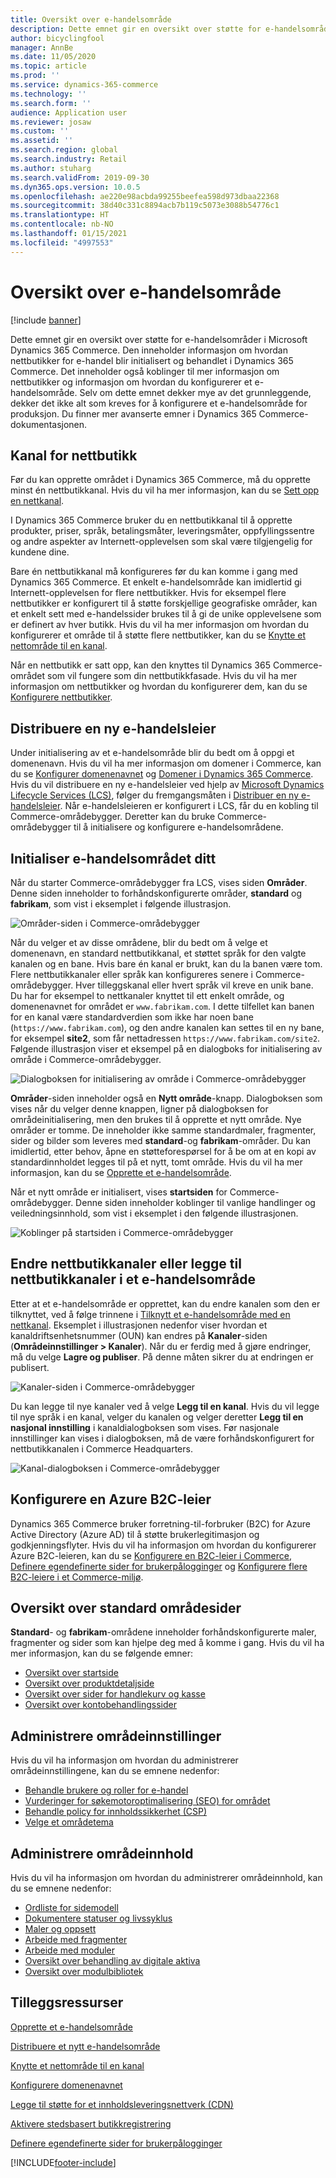 ```yaml
---
title: Oversikt over e-handelsområde
description: Dette emnet gir en oversikt over støtte for e-handelsområder i Microsoft Dynamics 365 Commerce.
author: bicyclingfool
manager: AnnBe
ms.date: 11/05/2020
ms.topic: article
ms.prod: ''
ms.service: dynamics-365-commerce
ms.technology: ''
ms.search.form: ''
audience: Application user
ms.reviewer: josaw
ms.custom: ''
ms.assetid: ''
ms.search.region: global
ms.search.industry: Retail
ms.author: stuharg
ms.search.validFrom: 2019-09-30
ms.dyn365.ops.version: 10.0.5
ms.openlocfilehash: ae220e98acbda99255beefea598d973dbaa22368
ms.sourcegitcommit: 38d40c331c8894acb7b119c5073e3088b54776c1
ms.translationtype: HT
ms.contentlocale: nb-NO
ms.lasthandoff: 01/15/2021
ms.locfileid: "4997553"
---
```

# <a name="e-commerce-site-overview"></a>Oversikt over e-handelsområde

[!include [banner](includes/banner.md)]

Dette emnet gir en oversikt over støtte for e-handelsområder i Microsoft Dynamics 365 Commerce. Den inneholder informasjon om hvordan nettbutikker for e-handel blir initialisert og behandlet i Dynamics 365 Commerce. Det inneholder også koblinger til mer informasjon om nettbutikker og informasjon om hvordan du konfigurerer et e-handelsområde. Selv om dette emnet dekker mye av det grunnleggende, dekker det ikke alt som kreves for å konfigurere et e-handelsområde for produksjon. Du finner mer avanserte emner i Dynamics 365 Commerce-dokumentasjonen.

## <a name="online-store-channel"></a>Kanal for nettbutikk

Før du kan opprette området i Dynamics 365 Commerce, må du opprette minst én nettbutikkanal. Hvis du vil ha mer informasjon, kan du se [Sett opp en nettkanal](channel-setup-online.md). 

I Dynamics 365 Commerce bruker du en nettbutikkanal til å opprette produkter, priser, språk, betalingsmåter, leveringsmåter, oppfyllingssentre og andre aspekter av Internett-opplevelsen som skal være tilgjengelig for kundene dine.

Bare én nettbutikkanal må konfigureres før du kan komme i gang med Dynamics 365 Commerce. Et enkelt e-handelsområde kan imidlertid gi Internett-opplevelsen for flere nettbutikker. Hvis for eksempel flere nettbutikker er konfigurert til å støtte forskjellige geografiske områder, kan et enkelt sett med e-handelssider brukes til å gi de unike opplevelsene som er definert av hver butikk. Hvis du vil ha mer informasjon om hvordan du konfigurerer et område til å støtte flere nettbutikker, kan du se [Knytte et nettområde til en kanal](associate-site-online-store.md).

Når en nettbutikk er satt opp, kan den knyttes til Dynamics 365 Commerce-området som vil fungere som din nettbutikkfasade. Hvis du vil ha mer informasjon om nettbutikker og hvordan du konfigurerer dem, kan du se [Konfigurere nettbutikker](https://docs.microsoft.com/dynamics365/unified-operations/retail/online-stores).

## <a name="deploy-a-new-e-commerce-tenant"></a>Distribuere en ny e-handelsleier

Under initialisering av et e-handelsområde blir du bedt om å oppgi et domenenavn. Hvis du vil ha mer informasjon om domener i Commerce, kan du se [Konfigurer domenenavnet](configure-your-domain-name.md) og [Domener i Dynamics 365 Commerce](domains-commerce.md). Hvis du vil distribuere en ny e-handelsleier ved hjelp av [Microsoft Dynamics Lifecycle Services (LCS)](https://docs.microsoft.com/dynamics365/unified-operations/dev-itpro/lifecycle-services/lcs-user-guide), følger du fremgangsmåten i [Distribuer en ny e-handelsleier](deploy-ecommerce-site.md). Når e-handelsleieren er konfigurert i LCS, får du en kobling til Commerce-områdebygger. Deretter kan du bruke Commerce-områdebygger til å initialisere og konfigurere e-handelsområdene.

## <a name="initialize-your-e-commerce-site"></a>Initialiser e-handelsområdet ditt

Når du starter Commerce-områdebygger fra LCS, vises siden **Områder**. Denne siden inneholder to forhåndskonfigurerte områder, **standard** og **fabrikam**, som vist i eksemplet i følgende illustrasjon.

![Områder-siden i Commerce-områdebygger](media/e-commerce-site-01.png)

Når du velger et av disse områdene, blir du bedt om å velge et domenenavn, en standard nettbutikkanal, et støttet språk for den valgte kanalen og en bane. Hvis bare én kanal er brukt, kan du la banen være tom. Flere nettbutikkanaler eller språk kan konfigureres senere i Commerce-områdebygger. Hver tilleggskanal eller hvert språk vil kreve en unik bane. Du har for eksempel to nettkanaler knyttet til ett enkelt område, og domenenavnet for området er `www.fabrikam.com`. I dette tilfellet kan banen for en kanal være standardverdien som ikke har noen bane (`https://www.fabrikam.com`), og den andre kanalen kan settes til en ny bane, for eksempel **site2**, som får nettadressen `https://www.fabrikam.com/site2`. Følgende illustrasjon viser et eksempel på en dialogboks for initialisering av område i Commerce-områdebygger.

![Dialogboksen for initialisering av område i Commerce-områdebygger](media/e-commerce-site-02.png)

**Områder**-siden inneholder også en **Nytt område**-knapp. Dialogboksen som vises når du velger denne knappen, ligner på dialogboksen for områdeinitialisering, men den brukes til å opprette et nytt område. Nye områder er tomme. De inneholder ikke samme standardmaler, fragmenter, sider og bilder som leveres med **standard**-og **fabrikam**-områder. Du kan imidlertid, etter behov, åpne en støtteforespørsel for å be om at en kopi av standardinnholdet legges til på et nytt, tomt område. Hvis du vil ha mer informasjon, kan du se [Opprette et e-handelsområde](create-ecommerce-site.md).

Når et nytt område er initialisert, vises **startsiden** for Commerce-områdebygger. Denne siden inneholder koblinger til vanlige handlinger og veiledningsinnhold, som vist i eksemplet i den følgende illustrasjonen.

![Koblinger på startsiden i Commerce-områdebygger](media/e-commerce-site-03.png)

## <a name="modify-online-store-channels-or-add-online-store-channels-to-an-e-commerce-site"></a>Endre nettbutikkanaler eller legge til nettbutikkanaler i et e-handelsområde

Etter at et e-handelsområde er opprettet, kan du endre kanalen som den er tilknyttet, ved å følge trinnene i [Tilknytt et e-handelsområde med en nettkanal](associate-site-online-store.md). Eksemplet i illustrasjonen nedenfor viser hvordan et kanaldriftsenhetsnummer (OUN) kan endres på **Kanaler**-siden (**Områdeinnstillinger \> Kanaler**). Når du er ferdig med å gjøre endringer, må du velge **Lagre og publiser**. På denne måten sikrer du at endringen er publisert.

![Kanaler-siden i Commerce-områdebygger](media/e-commerce-site-04.png)

Du kan legge til nye kanaler ved å velge **Legg til en kanal**. Hvis du vil legge til nye språk i en kanal, velger du kanalen og velger deretter **Legg til en nasjonal innstilling** i kanaldialogboksen som vises. Før nasjonale innstillinger kan vises i dialogboksen, må de være forhåndskonfigurert for nettbutikkanalen i Commerce Headquarters.

![Kanal-dialogboksen i Commerce-områdebygger](media/e-commerce-site-05.png)

## <a name="set-up-an-azure-b2c-tenant"></a>Konfigurere en Azure B2C-leier

Dynamics 365 Commerce bruker forretning-til-forbruker (B2C) for Azure Active Directory (Azure AD) til å støtte brukerlegitimasjon og godkjenningsflyter. Hvis du vil ha informasjon om hvordan du konfigurerer Azure B2C-leieren, kan du se [Konfigurere en B2C-leier i Commerce](set-up-b2c-tenant.md), [Definere egendefinerte sider for brukerpålogginger](custom-pages-user-logins.md) og [Konfigurere flere B2C-leiere i et Commerce-miljø](configure-multi-b2c-tenants.md).

## <a name="overview-of-the-default-site-pages"></a>Oversikt over standard områdesider

**Standard**- og **fabrikam**-områdene inneholder forhåndskonfigurerte maler, fragmenter og sider som kan hjelpe deg med å komme i gang. Hvis du vil ha mer informasjon, kan du se følgende emner:

- [Oversikt over startside](quick-tour-home-page.md)
- [Oversikt over produktdetaljside](quick-tour-pdp.md)
- [Oversikt over sider for handlekurv og kasse](quick-tour-cart-checkout.md)
- [Oversikt over kontobehandlingssider](quick-tour-account-management.md)

## <a name="manage-site-settings"></a>Administrere områdeinnstillinger

Hvis du vil ha informasjon om hvordan du administrerer områdeinnstillingene, kan du se emnene nedenfor:

- [Behandle brukere og roller for e-handel](manage-ecommerce-users-roles.md)
- [Vurderinger for søkemotoroptimalisering (SEO) for området](/search-engine-optimization-considerations.md)
- [Behandle policy for innholdssikkerhet (CSP)](manage-csp.md)
- [Velge et områdetema](select-site-theme.md)

## <a name="manage-site-content"></a>Administrere områdeinnhold

Hvis du vil ha informasjon om hvordan du administrerer områdeinnhold, kan du se emnene nedenfor:

- [Ordliste for sidemodell](page-elements-overview.md)
- [Dokumentere statuser og livssyklus](document-states-overview.md)
- [Maler og oppsett](templates-layouts-overview.md)
- [Arbeide med fragmenter](work-with-fragments.md)
- [Arbeide med moduler](work-with-modules.md)
- [Oversikt over behandling av digitale aktiva](dam-overview.md)
- [Oversikt over modulbibliotek](starter-kit-overview.md)

## <a name="additional-resources"></a>Tilleggsressurser

[Opprette et e-handelsområde](create-ecommerce-site.md)

[Distribuere et nytt e-handelsområde](deploy-ecommerce-site.md)

[Knytte et nettområde til en kanal](associate-site-online-store.md)

[Konfigurere domenenavnet](configure-your-domain-name.md)

[Legge til støtte for et innholdsleveringsnettverk (CDN)](add-cdn-support.md)

[Aktivere stedsbasert butikkregistrering](enable-store-detection.md)

[Definere egendefinerte sider for brukerpålogginger](custom-pages-user-logins.md)


[!INCLUDE[footer-include](../includes/footer-banner.md)]